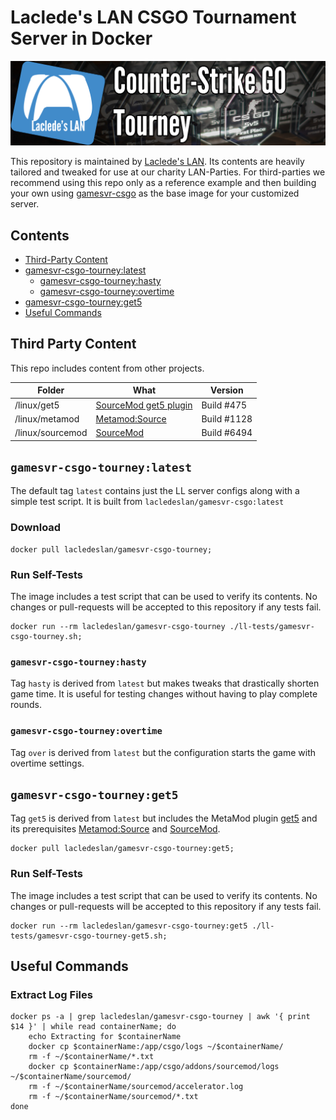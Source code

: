 # Laclede's LAN CSGO Tournament Server in Docker

![thumb-csgo-tourney](https://raw.githubusercontent.com/LacledesLAN/gamesvr-csgo-tourney/master/.misc/thumb-csgo-tourney.png "thumb-csgo-tourney")

This repository is maintained by [Laclede's LAN](https://lacledeslan.com). Its contents are heavily tailored and tweaked for use at our charity LAN-Parties. For third-parties we recommend using this repo only as a reference example and then building your own using [gamesvr-csgo](https://github.com/LacledesLAN/gamesvr-csgo) as the base image for your customized server.

## Contents

* [Third-Party Content](#third-party-content)
* [gamesvr-csgo-tourney:latest](#gamesvr-csgo-tourney:latest)
  * [gamesvr-csgo-tourney:hasty](#gamesvr-csgo-tourney:hasty)
  * [gamesvr-csgo-tourney:overtime](#gamesvr-csgo-tourney:overtime)
* [gamesvr-csgo-tourney:get5](#gamesvr-csgo-tourney:get5)
* [Useful Commands](#useful-commands)

## Third Party Content

This repo includes content from other projects.

| Folder           | What                                                     | Version     |
| ---------------- | -------------------------------------------------------- | ----------- |
| /linux/get5      | [SourceMod get5 plugin](https://github.com/splewis/get5) | Build #475  |
| /linux/metamod   | [Metamod:Source](https://www.sourcemm.net/)              | Build #1128 |
| /linux/sourcemod | [SourceMod](https://www.sourcemod.net/)                  | Build #6494 |

## `gamesvr-csgo-tourney:latest`

The default tag `latest` contains just the LL server configs along with a simple test script. It is built from `lacledeslan/gamesvr-csgo:latest`

### Download

```shell
docker pull lacledeslan/gamesvr-csgo-tourney;
```

### Run Self-Tests

The image includes a test script that can be used to verify its contents. No changes or pull-requests will be accepted to this repository if any tests fail.

```shell
docker run --rm lacledeslan/gamesvr-csgo-tourney ./ll-tests/gamesvr-csgo-tourney.sh;
```

### `gamesvr-csgo-tourney:hasty`

Tag `hasty` is derived from `latest` but makes tweaks that drastically shorten game time. It is useful for testing changes without having to play complete rounds.

### `gamesvr-csgo-tourney:overtime`

Tag `over` is derived from `latest` but the configuration starts the game with overtime settings.

## `gamesvr-csgo-tourney:get5`

Tag `get5` is derived from `latest` but includes the MetaMod plugin [get5](https://github.com/splewis/get5) and its prerequisites [Metamod:Source](https://www.sourcemm.net/) and [SourceMod](https://www.sourcemod.net/).

```shell
docker pull lacledeslan/gamesvr-csgo-tourney:get5;
```

### Run Self-Tests

The image includes a test script that can be used to verify its contents. No changes or pull-requests will be accepted to this repository if any tests fail.

```shell
docker run --rm lacledeslan/gamesvr-csgo-tourney:get5 ./ll-tests/gamesvr-csgo-tourney-get5.sh;
```

## Useful Commands

### Extract Log Files

```shell
docker ps -a | grep lacledeslan/gamesvr-csgo-tourney | awk '{ print $14 }' | while read containerName; do
    echo Extracting for $containerName
    docker cp $containerName:/app/csgo/logs ~/$containerName/
    rm -f ~/$containerName/*.txt
    docker cp $containerName:/app/csgo/addons/sourcemod/logs ~/$containerName/sourcemod/
    rm -f ~/$containerName/sourcemod/accelerator.log
    rm -f ~/$containerName/sourcemod/*.txt
done
```
